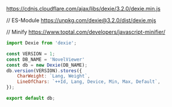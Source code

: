 https://cdnjs.cloudflare.com/ajax/libs/dexie/3.2.0/dexie.min.js

// ES-Module
https://unpkg.com/dexie@3.2.0/dist/dexie.mjs

// Minify
https://www.toptal.com/developers/javascript-minifier/

```javascript
import Dexie from 'dexie';

const VERSION = 1;
const DB_NAME = 'NovelViewer'
const db = new Dexie(DB_NAME);
db.version(VERSION).stores({
    CharWeight: `Lang, Weight`,
    LineOfChars: `++Id, Lang, Device, Min, Max, Default`,
});

export default db;
```

